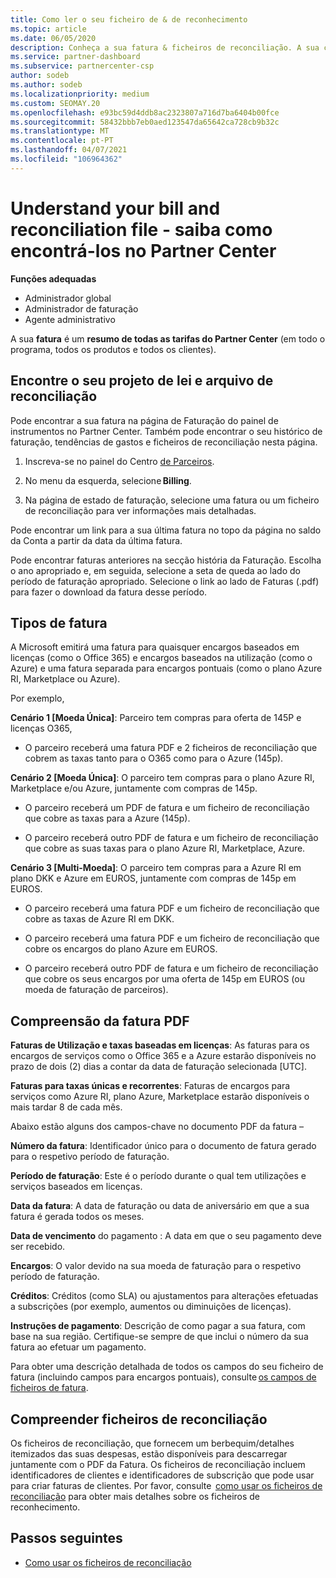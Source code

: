 ```yaml
---
title: Como ler o seu ficheiro de & de reconhecimento
ms.topic: article
ms.date: 06/05/2020
description: Conheça a sua fatura & ficheiros de reconciliação. A sua conta mostra as tarifas do Partner Center em todo o programa, produtos e clientes para esse período mensal.
ms.service: partner-dashboard
ms.subservice: partnercenter-csp
author: sodeb
ms.author: sodeb
ms.localizationpriority: medium
ms.custom: SEOMAY.20
ms.openlocfilehash: e93bc59d4ddb8ac2323807a716d7ba6404b00fce
ms.sourcegitcommit: 58432bbb7eb0aed123547da65642ca728cb9b32c
ms.translationtype: MT
ms.contentlocale: pt-PT
ms.lasthandoff: 04/07/2021
ms.locfileid: "106964362"
---
```

# <a name="understand-your-bill-and-reconciliation-file---learn-how-to-find-them-in-partner-center"></a>Understand your bill and reconciliation file - saiba como encontrá-los no Partner Center


**Funções adequadas**

- Administrador global
- Administrador de faturação
- Agente administrativo


A sua **fatura** é um **resumo de todas as tarifas do Partner Center** (em todo o programa, todos os produtos e todos os clientes). 

## <a name="find-your-bill-and-reconciliation-file"></a>Encontre o seu projeto de lei e arquivo de reconciliação 

Pode encontrar a sua fatura na página de Faturação do painel de instrumentos no Partner Center. Também pode encontrar o seu histórico de faturação, tendências de gastos e ficheiros de reconciliação nesta página. 

1. Inscreva-se no painel do Centro [de Parceiros](https://partner.microsoft.com/dashboard/home). 

2. No menu da esquerda, selecione **Billing**. 

3. Na página de estado de faturação, selecione uma fatura ou um ficheiro de reconciliação para ver informações mais detalhadas. 

Pode encontrar um link para a sua última fatura no topo da página no saldo da Conta a partir da data da última fatura. 

Pode encontrar faturas anteriores na secção história da Faturação. Escolha o ano apropriado e, em seguida, selecione a seta de queda ao lado do período de faturação apropriado. Selecione o link ao lado de Faturas (.pdf) para fazer o download da fatura desse período. 

## <a name="invoice-types"></a>Tipos de fatura

A Microsoft emitirá uma fatura para quaisquer encargos baseados em licenças (como o Office 365) e encargos baseados na utilização (como o Azure) e uma fatura separada para encargos pontuais (como o plano Azure RI, Marketplace ou Azure).

Por exemplo,  

**Cenário 1 [Moeda Única]**: Parceiro tem compras para oferta de 145P e licenças O365,  

- O parceiro receberá uma fatura PDF e 2 ficheiros de reconciliação que cobrem as taxas tanto para o O365 como para o Azure (145p).  

**Cenário 2 [Moeda Única]**: O parceiro tem compras para o plano Azure RI, Marketplace e/ou Azure, juntamente com compras de 145p.

- O parceiro receberá um PDF de fatura e um ficheiro de reconciliação que cobre as taxas para a Azure (145p). 

- O parceiro receberá outro PDF de fatura e um ficheiro de reconciliação que cobre as suas taxas para o plano Azure RI, Marketplace, Azure. 

**Cenário 3 [Multi-Moeda]**: O parceiro tem compras para a Azure RI em plano DKK e Azure em EUROS, juntamente com compras de 145p em EUROS.

- O parceiro receberá uma fatura PDF e um ficheiro de reconciliação que cobre as taxas de Azure RI em DKK. 

- O parceiro receberá uma fatura PDF e um ficheiro de reconciliação que cobre os encargos do plano Azure em EUROS. 

- O parceiro receberá outro PDF de fatura e um ficheiro de reconciliação que cobre os seus encargos por uma oferta de 145p em EUROS (ou moeda de faturação de parceiros). 


## <a name="understanding-invoice-pdf"></a>Compreensão da fatura PDF 

**Faturas de Utilização e taxas baseadas em licenças**: As faturas para os encargos de serviços como o Office 365 e a Azure estarão disponíveis no prazo de dois (2) dias a contar da data de faturação selecionada [UTC].  

**Faturas para taxas únicas e recorrentes**: Faturas de encargos para serviços como Azure RI, plano Azure, Marketplace estarão disponíveis o mais tardar 8 de cada mês.  

Abaixo estão alguns dos campos-chave no documento PDF da fatura –

**Número da fatura**: Identificador único para o documento de fatura gerado para o respetivo período de faturação. 

**Período de faturação**: Este é o período durante o qual tem utilizações e serviços baseados em licenças. 

**Data da fatura**: A data de faturação ou data de aniversário em que a sua fatura é gerada todos os meses. 

**Data de vencimento** do pagamento : A data em que o seu pagamento deve ser recebido. 

**Encargos**: O valor devido na sua moeda de faturação para o respetivo período de faturação. 

**Créditos**: Créditos (como SLA) ou ajustamentos para alterações efetuadas a subscrições (por exemplo, aumentos ou diminuições de licenças). 

**Instruções de pagamento**: Descrição de como pagar a sua fatura, com base na sua região. Certifique-se sempre de que inclui o número da sua fatura ao efetuar um pagamento. 

Para obter uma descrição detalhada de todos os campos do seu ficheiro de fatura (incluindo campos para encargos pontuais), consulte [os campos de ficheiros de fatura](invoice-file.md). 

## <a name="understand-reconciliation-files"></a>Compreender ficheiros de reconciliação

 Os ficheiros de reconciliação, que fornecem um berbequim/detalhes itemizados das suas despesas, estão disponíveis para descarregar juntamente com o PDF da Fatura. Os ficheiros de reconciliação incluem identificadores de clientes e identificadores de subscrição que pode usar para criar faturas de clientes. Por favor, consulte  [como usar os ficheiros de reconciliação](use-the-reconciliation-files.md) para obter mais detalhes sobre os ficheiros de reconhecimento. 

## <a name="next-steps"></a>Passos seguintes

- [Como usar os ficheiros de reconciliação](use-the-reconciliation-files.md)